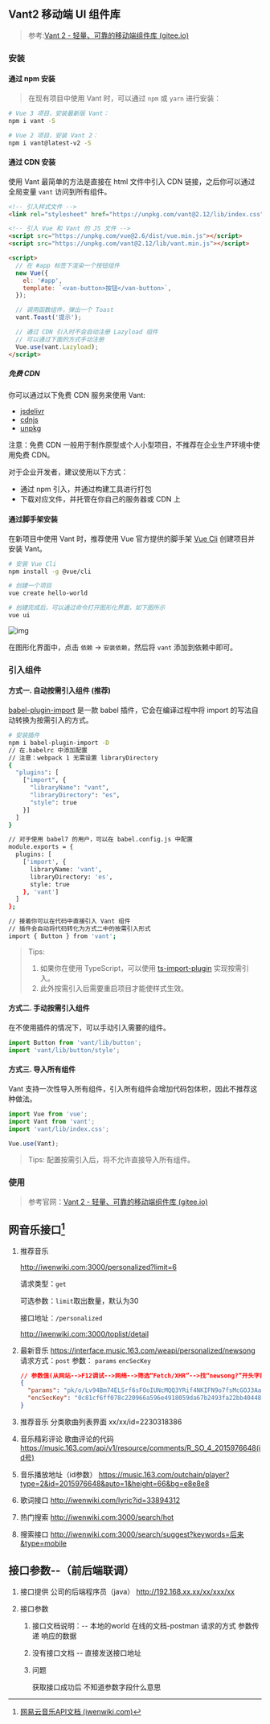 ## Vant2 移动端 UI 组件库

> 参考:[Vant 2 - 轻量、可靠的移动端组件库 (gitee.io)](https://vant-contrib.gitee.io/vant/v2/#/zh-CN/)

### 安装

#### 通过 npm 安装

> 在现有项目中使用 Vant 时，可以通过 `npm` 或 `yarn` 进行安装：

```bash
# Vue 3 项目，安装最新版 Vant：
npm i vant -S

# Vue 2 项目，安装 Vant 2：
npm i vant@latest-v2 -S
```

#### 通过 CDN 安装

使用 Vant 最简单的方法是直接在 html 文件中引入 CDN 链接，之后你可以通过全局变量 `vant` 访问到所有组件。

```html
<!-- 引入样式文件 -->
<link rel="stylesheet" href="https://unpkg.com/vant@2.12/lib/index.css" />

<!-- 引入 Vue 和 Vant 的 JS 文件 -->
<script src="https://unpkg.com/vue@2.6/dist/vue.min.js"></script>
<script src="https://unpkg.com/vant@2.12/lib/vant.min.js"></script>

<script>
  // 在 #app 标签下渲染一个按钮组件
  new Vue({
    el: '#app',
    template: `<van-button>按钮</van-button>`,
  });

  // 调用函数组件，弹出一个 Toast
  vant.Toast('提示');

  // 通过 CDN 引入时不会自动注册 Lazyload 组件
  // 可以通过下面的方式手动注册
  Vue.use(vant.Lazyload);
</script>
```

##### 免费 CDN

你可以通过以下免费 CDN 服务来使用 Vant:

- [jsdelivr](https://www.jsdelivr.com/package/npm/vant)
- [cdnjs](https://cdnjs.com/libraries/vant)
- [unpkg](https://unpkg.com/)

注意：免费 CDN 一般用于制作原型或个人小型项目，不推荐在企业生产环境中使用免费 CDN。

对于企业开发者，建议使用以下方式：

- 通过 npm 引入，并通过构建工具进行打包
- 下载对应文件，并托管在你自己的服务器或 CDN 上

#### 通过脚手架安装

在新项目中使用 Vant 时，推荐使用 Vue 官方提供的脚手架 [Vue Cli](https://cli.vuejs.org/zh/) 创建项目并安装 Vant。

```bash
# 安装 Vue Cli
npm install -g @vue/cli

# 创建一个项目
vue create hello-world

# 创建完成后，可以通过命令打开图形化界面，如下图所示
vue ui
```

![img](https://img01.yzcdn.cn/vant/vue-cli-demo-201809032000.png)

在图形化界面中，点击 `依赖` -> `安装依赖`，然后将 `vant` 添加到依赖中即可。

### 引入组件

#### 方式一. 自动按需引入组件 (推荐)

[babel-plugin-import](https://github.com/ant-design/babel-plugin-import) 是一款 babel 插件，它会在编译过程中将 import 的写法自动转换为按需引入的方式。

```bash
# 安装插件
npm i babel-plugin-import -D
// 在.babelrc 中添加配置
// 注意：webpack 1 无需设置 libraryDirectory
{
  "plugins": [
    ["import", {
      "libraryName": "vant",
      "libraryDirectory": "es",
      "style": true
    }]
  ]
}

// 对于使用 babel7 的用户，可以在 babel.config.js 中配置
module.exports = {
  plugins: [
    ['import', {
      libraryName: 'vant',
      libraryDirectory: 'es',
      style: true
    }, 'vant']
  ]
};
```
```bash
// 接着你可以在代码中直接引入 Vant 组件
// 插件会自动将代码转化为方式二中的按需引入形式
import { Button } from 'vant';
```

> Tips:
>
> 1. 如果你在使用 TypeScript，可以使用 [ts-import-plugin](https://github.com/Brooooooklyn/ts-import-plugin) 实现按需引入。
> 2. 此外按需引入后需要重启项目才能使样式生效。

#### 方式二. 手动按需引入组件

在不使用插件的情况下，可以手动引入需要的组件。

```js
import Button from 'vant/lib/button';
import 'vant/lib/button/style';
```

#### 方式三. 导入所有组件

Vant 支持一次性导入所有组件，引入所有组件会增加代码包体积，因此不推荐这种做法。

```js
import Vue from 'vue';
import Vant from 'vant';
import 'vant/lib/index.css';

Vue.use(Vant);
```

> Tips: 配置按需引入后，将不允许直接导入所有组件。

### 使用

> 参考官网：[Vant 2 - 轻量、可靠的移动端组件库 (gitee.io)](https://vant-contrib.gitee.io/vant/v2/#/zh-CN/)

## 网音乐接口[^网易云音乐API文档]

1. 推荐音乐

   http://iwenwiki.com:3000/personalized?limit=6

   请求类型：`get`

   可选参数：`limit`取出数量，默认为30

   接口地址：`/personalized`

   http://iwenwiki.com:3000/toplist/detail

2. 最新音乐
   https://interface.music.163.com/weapi/personalized/newsong
   请求方式：`post`
   参数：
    `params`
    `encSecKey`

   ```json
   // 参数值(从网站-->F12调试-->网络-->筛选“Fetch/XHR”-->找“newsong?”开头字段的请求结果)
   {
     "params": "pk/o/Lv94Bm74ELSrf6sFOoIUNcMQQ3YRif4NKIFN9o7fsMcGOJ3AaDOBNw4siEWIC9AvviVrLcReXufhRNPa/DfYKAFPJXfO61m0rw7QU+B8JJDpzmPBf7YV8U/P6cTYu1X+DNb+z2mHmG7Zc60FA",
     "encSecKey": "0c81cf6ff078c220966a596e4918059da67b2493fa22bb40448679c2bfedbafa1d8bcc89ed7f27a72bae713ec3ba97077353a67655a1084ed6f2ae3dc45a4ad02456488c06d744c5a2fd1d0dd3a1641461abf6780abc182ed58b43de2f42c845142c6cd3dc67f886b35aad368ce081593cea8bf8b5fc6e488b2008183ed09a4a"
   }
   ```

   

3. 推荐音乐 分类歌曲列表界面
   xx/xx/id=2230318386 

4. 音乐精彩评论 歌曲评论的代码
   https://music.163.com/api/v1/resource/comments/R_SO_4_2015976648(id号)

5. 音乐播放地址（id参数）
   https://music.163.com/outchain/player?type=2&id=2015976648&auto=1&height=66&bg=e8e8e8

6. 歌词接口
   http://iwenwiki.com/lyric?id=33894312

7. 热门搜索
   http://iwenwiki.com:3000/search/hot

8. 搜索接口 
   http://iwenwiki.com:3000/search/suggest?keywords=后来&type=mobile

[^网易云音乐API文档]:[网易云音乐API文档 (iwenwiki.com)](http://iwenwiki.com/NeteaseCloudMusicApi/)

## 接口参数--（前后端联调）

1. 接口提供
   公司的后端程序员（java）
       http://192.168.xx.xx/xx/xxx/xx 

2. 接口参数

   1. 接口文档说明：-- 本地的world  在线的文档-postman 
      请求的方式
      参数传递
      响应的数据 

   2. 没有接口文档 -- 直接发送接口地址 

   3. 问题

      获取接口成功后 不知道参数字段什么意思 

